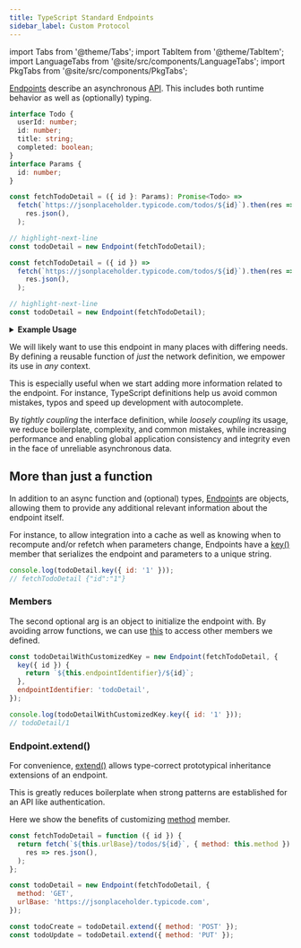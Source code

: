 ```yaml
---
title: TypeScript Standard Endpoints
sidebar_label: Custom Protocol
---
```


<head>
  <title>TypeScript Standard Endpoints</title>
</head>

import Tabs from '@theme/Tabs';
import TabItem from '@theme/TabItem';
import LanguageTabs from '@site/src/components/LanguageTabs';
import PkgTabs from '@site/src/components/PkgTabs';

[Endpoints](/rest/api/Endpoint) describe an asynchronous [API](https://www.freecodecamp.org/news/what-is-an-api-in-english-please-b880a3214a82/). This includes both runtime behavior as well as (optionally) typing.

<PkgTabs pkgs="@data-client/endpoint" />

<LanguageTabs>

```typescript
interface Todo {
  userId: number;
  id: number;
  title: string;
  completed: boolean;
}
interface Params {
  id: number;
}

const fetchTodoDetail = ({ id }: Params): Promise<Todo> =>
  fetch(`https://jsonplaceholder.typicode.com/todos/${id}`).then(res =>
    res.json(),
  );

// highlight-next-line
const todoDetail = new Endpoint(fetchTodoDetail);
```

```js
const fetchTodoDetail = ({ id }) =>
  fetch(`https://jsonplaceholder.typicode.com/todos/${id}`).then(res =>
    res.json(),
  );

// highlight-next-line
const todoDetail = new Endpoint(fetchTodoDetail);
```

</LanguageTabs>


<details>
<summary><b>Example Usage</b></summary>

```js
console.log(await todoDetail({ id: '1' }));
```

<samp>

```json
{
  "userId": 1,
  "id": 1,
  "title": "delectus aut autem",
  "completed": false
}
```

</samp>

</details>

We will likely want to use this endpoint in many places with differing needs.
By defining a reusable function of _just_ the network definition, we empower
its use in _any_ context.

This is especially useful when we start adding more information related to the
endpoint. For instance, TypeScript definitions help us avoid common mistakes, typos
and speed up development with autocomplete.

By _tightly coupling_ the interface definition, while _loosely coupling_ its usage,
we reduce boilerplate, complexity, and common mistakes, while increasing performance and
enabling global application consistency and integrity even in the face of unreliable
asynchronous data.

## More than just a function

In addition to an async function and (optional) types, [Endpoint](/rest/api/Endpoint)s are objects,
allowing them to provide any additional relevant information about the endpoint itself.

For instance, to allow integration into a cache as well as knowing when to recompute and/or refetch
when parameters change, Endpoints have a [key()](/rest/api/Endpoint#key-params--string) member that serializes
the endpoint and parameters to a unique string.

```js
console.log(todoDetail.key({ id: '1' }));
// fetchTodoDetail {"id":"1"}
```

### Members

The second optional arg is an object to initialize the endpoint with. By avoiding arrow functions,
we can use [this](https://developer.mozilla.org/en-US/docs/Web/JavaScript/Reference/Operators/this)
to access other members we defined.

```js
const todoDetailWithCustomizedKey = new Endpoint(fetchTodoDetail, {
  key({ id }) {
    return `${this.endpointIdentifier}/${id}`;
  },
  endpointIdentifier: 'todoDetail',
});
```

```js
console.log(todoDetailWithCustomizedKey.key({ id: '1' }));
// todoDetail/1
```

### Endpoint.extend()

For convenience, [extend()](/rest/api/Endpoint#extend) allows type-correct
prototypical inheritance extensions of an endpoint.

This is greatly reduces boilerplate when strong patterns are established for an API like
authentication.

Here we show the benefits of customizing [method](https://developer.mozilla.org/en-US/docs/Web/HTTP/Methods) member.

```js
const fetchTodoDetail = function ({ id }) {
  return fetch(`${this.urlBase}/todos/${id}`, { method: this.method }).then(
    res => res.json(),
  );
};

const todoDetail = new Endpoint(fetchTodoDetail, {
  method: 'GET',
  urlBase: 'https://jsonplaceholder.typicode.com',
});
```

```js
const todoCreate = todoDetail.extend({ method: 'POST' });
const todoUpdate = todoDetail.extend({ method: 'PUT' });
```
